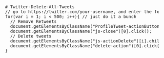 <pre>
# Twitter-Delete-All-Tweets
// go to https://twitter.com/your-username, and enter the following into the developer console:
for(var i = 1; i < 500; i++){ // just do it a bunch
  // Remove Retweets
  document.getElementsByClassName("ProfileTweet-actionButtonUndo")[i].click();
  document.getElementsByClassName("js-close")[0].click();
  // Delete tweets
  document.getElementsByClassName("js-actionDelete")[i].childNodes[1].click();
  document.getElementsByClassName("delete-action")[0].click()
}
</pre>
